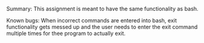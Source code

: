 Summary:
This assignment is meant to have the same functionality as bash.

Known bugs:
When incorrect commands are entered into bash, exit functionality gets messed up
and the user needs to enter the exit command multiple times for thee program to
actually exit.